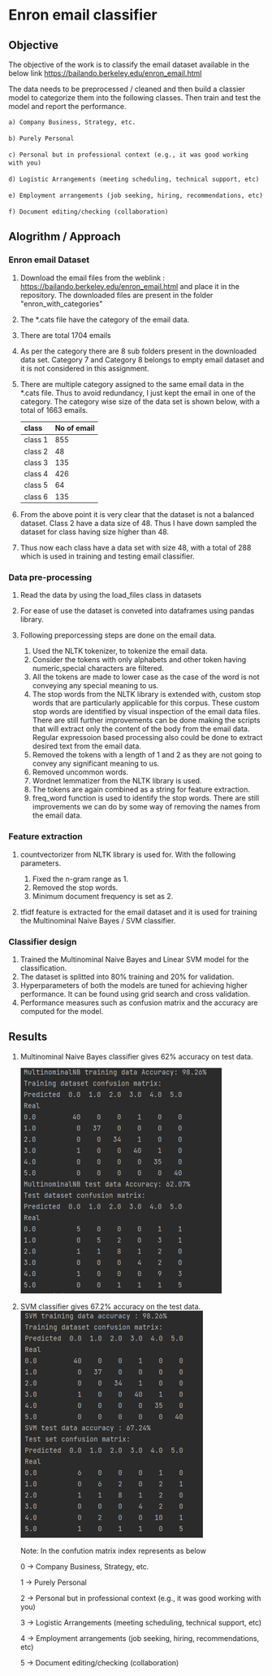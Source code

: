 # Enron  email classifier

## Objective

The objective of the work is to classify the email dataset available in the below link
    https://bailando.berkeley.edu/enron_email.html

The data needs to be preprocessed / cleaned and then build a classier model to categorize them into the following classes. Then train and test the model and report the performance.
    
    a) Company Business, Strategy, etc.
   
    b) Purely Personal
   
    c) Personal but in professional context (e.g., it was good working with you)
   
    d) Logistic Arrangements (meeting scheduling, technical support, etc)
   
    e) Employment arrangements (job seeking, hiring, recommendations, etc)
   
    f) Document editing/checking (collaboration)
   


## Alogrithm / Approach

### Enron email Dataset
1. Download the email files from the weblink : https://bailando.berkeley.edu/enron_email.html and place it in the repository. The downloaded files are present in the folder "enron_with_categories"
     
2. The *.cats file have the category of the email data.
3. There are total 1704 emails 
4. As per the category there are 8 sub folders present in the downloaded data set. Category 7 and Category 8 belongs to empty email dataset and it is not considered in this assignment.
5. There are multiple category assigned to the same email data in the *.cats file. Thus to avoid redundancy, I just kept the email in one of the category. The category wise size of the data set is shown below, with a total of 1663 emails.
   
   class| No of email
   ---| --- |
   class  1 | 855
   class 2 | 48
   class 3 | 135
   class 4 | 426
   class 5 | 64
   class 6 | 135
   
6. From the above point it is very clear that the dataset is not a balanced dataset. Class 2 have a data size of 48. Thus I have down sampled the dataset for class having size higher than 48.

7. Thus now each class have a data set with size 48, with a total of 288 which is used in training and testing email classifier.
   
### Data pre-processing 
1. Read the data by using the load_files class in datasets
2. For ease of use the dataset is conveted into dataframes using pandas library. 
3. Following preporcessing steps are done on the email data.

    1. Used the NLTK tokenizer, to tokenize the email data. 
    2. Consider the tokens with only alphabets and other token having numeric,special characters are filtered.
    3. All the tokens are made to lower case as the case of the word is not conveying any special meaning to us. 
    4. The stop words from the NLTK library is extended with, custom stop words that are particularly applicable for this corpus. These custom stop words are identified by visual inspection of the email data files. There are still further improvements can be done making the scripts that will extract only the content of the body from the email data. Regular expressoion based processing also could be done to extract desired text from the email data.
    4. Removed the tokens with a length of 1 and 2 as they are not going to convey any significant meaning to us. 
    5. Removed uncommon words.
    6. Wordnet lemmatizer from the NLTK library is used.
    7. The tokens are again combined as a string for feature extraction.
    8. freq_word function is used to identify the stop words. There are still improvements we can do by some way of removing the names from the email data.
       
### Feature extraction

1. countvectorizer from NLTK library is used for. With the following parameters.

    1. Fixed the n-gram range as 1.
    2. Removed the stop words. 
    3. Minimum document frequency is set as 2.
    
2. tfidf feature is extracted for the email dataset and it is used for training the Multinominal Naive Bayes / SVM classifier.

### Classifier design
1. Trained the Multinominal Naive Bayes and Linear SVM model for the classification.
2. The dataset is splitted into 80% training and 20% for validation. 
3. Hyperparameters of both the models are tuned for achieving higher performance. It can be found using grid search and cross validation. 
4. Performance measures such as confusion matrix and the accuracy are computed for the model.

## Results
1. Multinominal Naive Bayes classifier gives 62% accuracy on test data.
   
   ![Alt text](images/mn_results.png?raw=true "MNB")
2. SVM classifier gives 67.2% accuracy on the test data.
   ![Alt text](images/svm_results.png?raw=true "SVM")
   
   Note: In the confution matrix index represents as below

    0 ->  Company Business, Strategy, etc.
   
    1 -> Purely Personal 
   
    2 -> Personal but in professional context (e.g., it was good working with you)
   
    3 -> Logistic Arrangements (meeting scheduling, technical support, etc)
   
    4 -> Employment arrangements (job seeking, hiring, recommendations, etc)
   
    5 -> Document editing/checking (collaboration)




